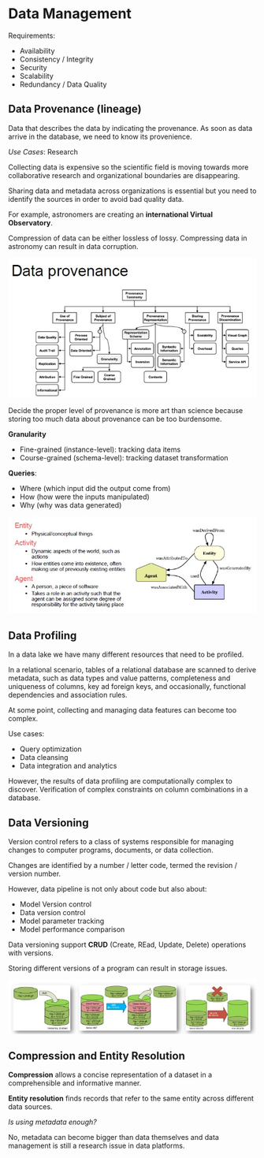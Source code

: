 # Data Management

Requirements:

- Availability
- Consistency / Integrity
- Security
- Scalability
- Redundancy / Data Quality


## Data Provenance (lineage)

Data that describes the data by indicating the provenance.
As soon as data arrive in the database, we need to know its provenience.

*Use Cases*: Research

Collecting data is expensive so the scientific field is moving towards more collaborative research and organizational boundaries are disappearing.

Sharing data and metadata across organizations is essential but you need to identify the sources in order to avoid bad quality data.

For example, astronomers are creating an **international Virtual Observatory**.

Compression of data can be either lossless of lossy. Compressing data in astronomy can result in data corruption.

![](provenance.jpg)

Decide the proper level of provenance is more art than science because storing too much data about provenance can be too burdensome.

**Granularity**

- Fine-grained (instance-level): tracking data items
- Course-grained (schema-level): tracking dataset transformation

**Queries**:

- Where (which input did the output come from)
- How (how were the inputs manipulated)
- Why (why was data generated)

![](prov.jpg)

## Data Profiling

In a data lake we have many different resources that need to be profiled.

In a relational scenario, tables of a relational database are scanned to derive metadata, such as data types and value patterns, completeness and uniqueness of columns, key ad foreign keys, and occasionally, functional dependencies and association rules.

At some point, collecting and managing data features can become too complex.

Use cases:

- Query optimization
- Data cleansing
- Data integration and analytics

However, the results of data profiling are computationally complex to discover.
Verification of complex constraints on column combinations in a database.

## Data Versioning

Version control refers to a class of systems responsible for managing changes to computer programs, documents, or data collection.

Changes are identified by a number / letter code, termed the revision / version number.

However, data pipeline is not only about code but also about:

- Model Version control
- Data version control
- Model parameter tracking
- Model performance comparison

Data versioning support **CRUD** (Create, REad, Update, Delete) operations with versions.

Storing different versions of a program can result in storage issues. 

![](versioning.jpg)

## Compression and Entity Resolution

**Compression** allows a concise representation of a dataset in a comprehensible and informative manner.

**Entity resolution** finds records that refer to the same entity across different data sources.

*Is using metadata enough?*

No, metadata can become bigger than data themselves and data management is still a research issue in data platforms.
